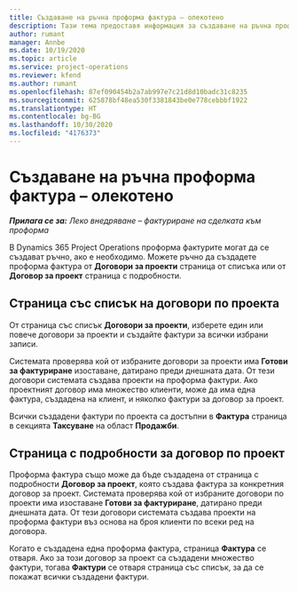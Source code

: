 ```yaml
---
title: Създаване на ръчна проформа фактура – олекотено
description: Тази тема предоставя информация за създаване на ръчна проформа фактура в Project Operations.
author: rumant
manager: Annbe
ms.date: 10/19/2020
ms.topic: article
ms.service: project-operations
ms.reviewer: kfend
ms.author: rumant
ms.openlocfilehash: 87ef090454b2a7ab997e7c21d8d10badc31c8235
ms.sourcegitcommit: 625878bf48ea530f3381843be0e778cebbbf1922
ms.translationtype: HT
ms.contentlocale: bg-BG
ms.lasthandoff: 10/30/2020
ms.locfileid: "4176373"
---
```

# <a name="create-a-manual-proforma-invoice---lite"></a>Създаване на ръчна проформа фактура – олекотено

_**Прилага се за:** Леко внедряване – фактуриране на сделката към проформа_

В Dynamics 365 Project Operations проформа фактурите могат да се създават ръчно, ако е необходимо. Можете ръчно да създадете проформа фактура от **Договори за проекти** страница от списъка или от **Договор за проект** страница с подробности.

##  <a name="project-contracts-list-page"></a>Страница със списък на договори по проекта

От страница със списък **Договори за проекти**, изберете един или повече договори за проекти и създайте фактури за всички избрани записи.

Системата проверява кой от избраните договори за проекти има **Готови за фактуриране** изоставане, датирано преди днешната дата. От тези договори системата създава проекти на проформа фактури. Ако проектният договор има множество клиенти, може да има една фактура, създадена на клиент, и няколко фактури за договор за проект.

Всички създадени фактури по проекта са достъпни в **Фактура** страница в секцията **Таксуване** на област **Продажби**.

## <a name="project-contract-details-page"></a>Страница с подробности за договор по проект

Проформа фактура също може да бъде създадена от страница с подробности **Договор за проект**, която създава фактура за конкретния договор за проект. Системата проверява кой от избраните договори по проекти има изоставане **Готови за фактуриране**, датирано преди днешната дата. От тези договори системата създава проекти на проформа фактури въз основа на броя клиенти по всеки ред на договора.

Когато е създадена една проформа фактура, страница **Фактура** се отваря. Ако за този договор за проект са създадени множество фактури, тогава **Фактури** се отваря страница със списък, за да се покажат всички създадени фактури.
